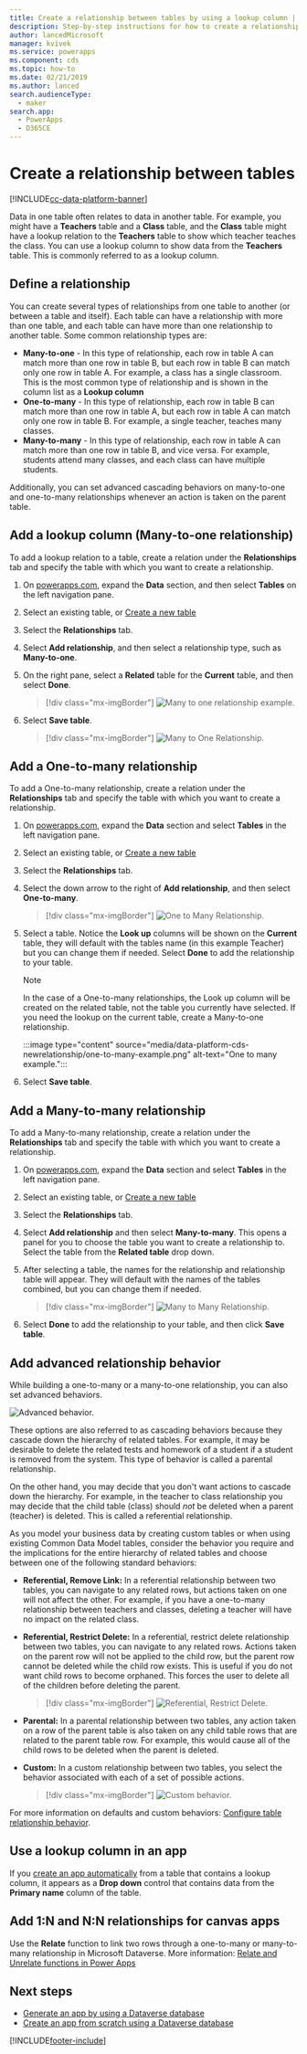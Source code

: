 ```yaml
---
title: Create a relationship between tables by using a lookup column | Microsoft Docs
description: Step-by-step instructions for how to create a relationship between tables in Power Apps by using a lookup column.
author: lancedMicrosoft
manager: kvivek
ms.service: powerapps
ms.component: cds
ms.topic: how-to
ms.date: 02/21/2019
ms.author: lanced
search.audienceType: 
  - maker
search.app: 
  - PowerApps
  - D365CE
---
```


# Create a relationship between tables
[!INCLUDE[cc-data-platform-banner](../../includes/cc-data-platform-banner.md)]

Data in one table often relates to data in another table. For example, you might have a **Teachers** table and a **Class** table, and the **Class** table might have a lookup relation to the **Teachers** table to show which teacher teaches the class. You can use a lookup column to show data from the **Teachers** table. This is commonly referred to as a lookup column.

## Define a relationship
You can create several types of relationships from one table to another (or between a table and itself). Each table can have a relationship with more than one table, and each table can have more than one relationship to another table. Some common relationship types are:

* **Many-to-one** - In this type of relationship, each row in table A can match more than one row in table B, but each row in table B can match only one row in table A. For example, a class has a single classroom. This is the most common type of relationship and is shown in the column list as a **Lookup column**
* **One-to-many** - In this type of relationship, each row in table B can match more than one row in table A, but each row in table A can match only one row in table B. For example, a single teacher, teaches many classes.
* **Many-to-many** - In this type of relationship, each row in table A can match more than one row in table B, and vice versa. For example, students attend many classes, and each class can have multiple students.

Additionally, you can set advanced cascading behaviors on many-to-one and one-to-many relationships whenever an action is taken on the parent table.

## Add a lookup column (Many-to-one relationship)

To add a lookup relation to a table, create a relation under the **Relationships** tab and specify the table with which you want to create a relationship.

1. On [powerapps.com](https://make.powerapps.com/?utm_source=padocs&utm_medium=linkinadoc&utm_campaign=referralsfromdoc), expand the **Data** section, and then select **Tables** on the left navigation pane.

1. Select an existing table, or [Create a new table](data-platform-create-entity.md)

1. Select the **Relationships** tab.

1. Select **Add relationship**, and then select a relationship type, such as **Many-to-one**.

1. On the right pane, select a **Related** table for the **Current** table, and then select **Done**.

    > [!div class="mx-imgBorder"] 
    > ![Many to one relationship example.](./media/data-platform-cds-newrelationship/manytoone-2.png "Many to one relationship example")

1. Select **Save table**.

    > [!div class="mx-imgBorder"] 
    > ![Many to One Relationship.](./media/data-platform-cds-newrelationship/manytoone-3.png "Many to One Relationship") 

## Add a One-to-many relationship

To add a One-to-many relationship, create a relation under the **Relationships** tab and specify the table with which you want to create a relationship.

1. On [powerapps.com](https://make.powerapps.com/?utm_source=padocs&utm_medium=linkinadoc&utm_campaign=referralsfromdoc), expand the **Data** section and select **Tables** in the left navigation pane.

2. Select an existing table, or [Create a new table](data-platform-create-entity.md)

3. Select the **Relationships** tab.

4. Select the down arrow to the right of **Add relationship**, and then select **One-to-many**.
    > [!div class="mx-imgBorder"] 
    > ![One to Many Relationship.](./media/data-platform-cds-newrelationship/onetomany-1.png "One to Many Relationship")

5. Select a table. Notice the **Look up** columns will be shown on the **Current** table, they will default with the tables name (in this example Teacher) but you can change them if needed. Select **Done** to add the relationship to your table.

    > [!NOTE]
    > In the case of a One-to-many relationships, the Look up column will be created on the related table, not the table you currently have selected. If you need the lookup on the current table, create a Many-to-one relationship.

    :::image type="content" source="media/data-platform-cds-newrelationship/one-to-many-example.png" alt-text="One to many example.":::
6. Select **Save table**.

## Add a Many-to-many relationship
To add a Many-to-many relationship, create a relation under the **Relationships** tab and specify the table with which you want to create a relationship.

1. On [powerapps.com](https://make.powerapps.com/?utm_source=padocs&utm_medium=linkinadoc&utm_campaign=referralsfromdoc), expand the **Data** section and select **Tables** in the left navigation pane.

2. Select an existing table, or [Create a new table](data-platform-create-entity.md)

3. Select the **Relationships** tab.

4. Select  **Add relationship** and then select **Many-to-many**. This opens a panel for you to choose the table you want to create a relationship to. Select the table from the **Related table** drop down.

5. After selecting a table, the names for the relationship and relationship table will appear. They will default with the names of the tables combined, but you can change them if needed.

    > [!div class="mx-imgBorder"] 
    > ![Many to Many Relationship.](./media/data-platform-cds-newrelationship/manytomany-1.png "Many to Many Relationship")

6. Select **Done** to add the relationship to your table, and then click **Save table**.


## Add advanced relationship behavior

While building a one-to-many or a many-to-one relationship, you can also set advanced behaviors.

![Advanced behavior.](./media/data-platform-cds-newrelationship/advanced-1.png "Advanced behavior")

These options are also referred to as cascading behaviors because they cascade down the hierarchy of related tables. For example, it may be desirable to delete the related tests and homework of a student if a student is removed from the system. This type of behavior is called a parental relationship.

On the other hand, you may decide that you don't want  actions to cascade down the hierarchy. For example, in the teacher to class relationship you may decide that the child table (class) should *not* be deleted when a parent (teacher) is deleted. This is called a referential relationship.

As you model your business data by creating custom tables or when using existing Common Data Model tables, consider the behavior you require and the implications for the entire hierarchy of related tables and choose between one of the following standard behaviors:

* **Referential, Remove Link:** In a referential relationship between two tables, you can navigate to any related rows, but actions taken on one will not affect the other. For example, if you have a one-to-many relationship between teachers and classes, deleting a teacher will have no impact on the related class.

* **Referential, Restrict Delete:** In a referential, restrict delete relationship between two tables, you can navigate to any related rows. Actions taken on the parent row will not be applied to the child row, but the parent row cannot be deleted while the child row exists. This is useful if you do not want child rows to become orphaned. This forces the user to delete all of the children before deleting the parent.

    > [!div class="mx-imgBorder"] 
    > ![Referential, Restrict Delete.](./media/data-platform-cds-newrelationship/advanced-3.png "Referential, Restrict Delete")

* **Parental:** In a parental relationship between two tables, any action taken on a row of the parent table is also taken on any child table rows that are related to the parent table row. For example, this would cause all of the child rows to be deleted when the parent is deleted.

* **Custom:** In a custom relationship between two tables, you select the behavior associated with each of a set of possible actions. 

    > [!div class="mx-imgBorder"] 
    > ![Custom behavior.](./media/data-platform-cds-newrelationship/advanced-2.png "Custom behavior")

For more information on defaults and custom behaviors: [Configure table relationship behavior](./create-edit-entity-relationships.md#table-relationship-behavior).



## Use a lookup column in an app
If you [create an app automatically](../canvas-apps/data-platform-create-app.md) from a table that contains a lookup column, it appears as a **Drop down** control that contains data from the **Primary name** column of the table.

## Add 1:N and N:N relationships for canvas apps
Use the **Relate** function to link two rows through a one-to-many or many-to-many relationship in Microsoft Dataverse. More information: [Relate and Unrelate functions in Power Apps](../canvas-apps/functions/function-relate-unrelate.md)

## Next steps
* [Generate an app by using a Dataverse database](../canvas-apps/data-platform-create-app.md)
* [Create an app from scratch using a Dataverse database](../canvas-apps/data-platform-create-app-scratch.md)



[!INCLUDE[footer-include](../../includes/footer-banner.md)]
